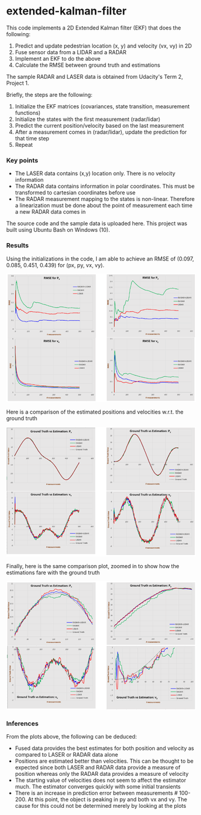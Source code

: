# extended-kalman-filter
This code implements a 2D Extended Kalman filter (EKF) that does the following:
1. Predict and update pedestrian location (x, y) and velocity (vx, vy) in 2D 
2. Fuse sensor data from a LIDAR and a RADAR
3. Implement an EKF to do the above
4. Calculate the RMSE between ground truth and estimations

The sample RADAR and LASER data is obtained from Udacity's Term 2, Project 1. 

Briefly, the steps are the following: 
1. Initialize the EKF matrices (covariances, state transition, measurement functions)
2. Initialize the states with the first measurement (radar/lidar)
3. Predict the current position/velocity based on the last measurement
4. After a measurement comes in (radar/lidar), update the prediction for that time step
5. Repeat

### Key points
* The LASER data contains (x,y) location only. There is no velocity information
* The RADAR data contains information in polar coordinates. This must be transformed to cartesian coordinates before use
* The RADAR measurement mapping to the states is non-linear. Therefore a linearization must be done about the point of measurement each time a new RADAR data comes in

The source code and the sample data is uploaded here. This project was built using Ubuntu Bash on Windows (10). 

### Results
Using the initializations in the code, I am able to achieve an RMSE of (0.097, 0.085, 0.451, 0.439) for (px, py, vx, vy). 

![RMSE values](/images/img_01.png)

Here is a comparison of the estimated positions and velocities w.r.t. the ground truth

![Comparison](/images/img_02.png)

Finally, here is the same comparison plot, zoomed in to show how the estimations fare with the ground truth

![Comparison2](/images/img_03.png)

### Inferences
From the plots above, the following can be deduced:
* Fused data provides the best estimates for both position and velocity as compared to LASER or RADAR data alone
* Positions are estimated better than velocities. This can be thought to be expected since both LASER and RADAR data provide a measure of position whereas only the RADAR data provides a measure of velocity
* The starting value of velocities does not seem to affect the estimator much. The estimator converges quickly with some initial transients
* There is an increase in prediction error between measurements # 100-200. At this point, the object is peaking in py and both vx and vy. The cause for this could not be determined merely by looking at the plots
